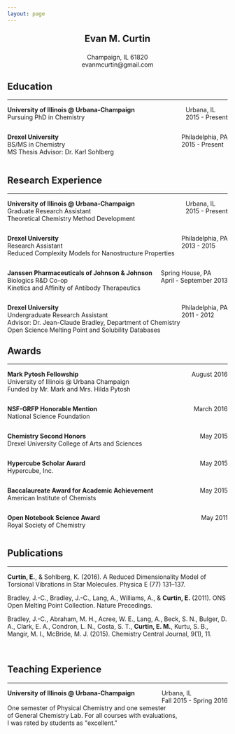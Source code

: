 ```yaml
---
layout: page
---
```


<p align="center" style="font-size:150%">
<b>Evan M. Curtin</b><br>
</p>
<p align="center">
Champaign, IL 61820 <br>
evanmcurtin@gmail.com <br>
</p>

## Education

---

<p>
  <span style="float: left;"><b>University of Illinois @ Urbana-Champaign</b> </span>
  <span style="float: right;">Urbana, IL <br> 2015 - Present</span>
  <br>
  <span style="float: left">Pursuing PhD in Chemistry </span>
</p>
<br>

<!---GPA: 4.00 / 4.00 <br> -->

<p>
  <span style="float: left;"><b>Drexel University</b></span>
  <span style="float: right;"> Philadelphia, PA <br>2015 - Present</span>
  <br>
  <span style="float: left"> BS/MS in Chemistry
  <br> MS Thesis Advisor: Dr. Karl Sohlberg
  </span>
</p>

<!---GPA: 3.85 / 4.00<br> -->

<br>
<br>

## Research Experience

---

<p>
  <span style="float: left;"><b>University of Illinois @ Urbana-Champaign</b> </span>
  <span style="float: right;">Urbana, IL <br> 2015 - Present</span>
  <br>
  <span style="float: left">Graduate Research Assistant <br> Theoretical Chemistry Method Development </span>
</p>
<br>
<br>

<p>
  <span style="float: left;"><b>Drexel University</b> </span>
  <span style="float: right;">Philadelphia, PA <br> 2013 - 2015</span>
  <br>
  <span style="float: left">Research Assistant <br>
  Reduced Complexity Models for Nanostructure Properties</span>
</p>
<br>
<br>

<p>
  <span style="float: left;"><b>Janssen Pharmaceuticals of Johnson & Johnson</b> </span>
  <span style="float: right;">Spring House, PA <br> April - September 2013</span>
  <br>
  <span style="float: left">Biologics R&D Co-op <br> Kinetics and Affinity of Antibody Therapeutics </span>
</p>
<br>
<br>

<p>
  <span style="float: left;"><b>Drexel University</b> </span>
  <span style="float: right;">Philadelphia, PA <br> 2011 - 2012</span>
  <br>
  <span style="float: left">Undergraduate Research Assistant
  <br> Advisor: Dr. Jean-Claude Bradley, Department of Chemistry
  <br> Open Science Melting Point and Solubility Databases </span>
</p>

<br>

<br>

## Awards
---

<p>
  <span style="float: left;"><b>Mark Pytosh Fellowship</b> </span>
  <span style="float: right;">August 2016</span>
  <br>
  <span style="float: left">University of Illinois @ Urbana Champaign
  <br> Funded by Mr. Mark and Mrs. Hilda Pytosh</span>
</p>
<br>
<br>
<p>
  <span style="float: left;"><b>NSF-GRFP Honorable Mention</b> </span>
  <span style="float: right;">March 2016</span>
  <br>
  <span style="float: left">National Science Foundation</span>
</p>
<br>
<p>
  <span style="float: left;"><b>Chemistry Second Honors</b> </span>
  <span style="float: right;">May 2015</span>
  <br>
  <span style="float: left">Drexel University College of Arts and Sciences </span>
</p>
<br>
<p>
  <span style="float: left;"><b>Hypercube Scholar Award</b> </span>
  <span style="float: right;">May 2015</span>
  <br>
  <span style="float: left">Hypercube, Inc. </span>
</p>
<br>
<p>
  <span style="float: left;"><b>Baccalaureate Award for Academic Achievement</b> </span>
  <span style="float: right;">May 2015</span>
  <br>
  <span style="float: left">American Institute of Chemists </span>
</p>
<br>
<p>
  <span style="float: left;"><b>Open Notebook Science Award</b> </span>
  <span style="float: right;">May 2011</span>
  <br>
  <span style="float: left">Royal Society of Chemistry</span>
</p>

<br>

## Publications

---

**Curtin, E.**, & Sohlberg, K. (2016). A Reduced Dimensionality Model of Torsional Vibrations
 in Star Molecules. Physica E (77) 131–137.

Bradley, J.-C., Bradley, J.-C., Lang, A., Williams, A., &
**Curtin, E.** (2011).
ONS Open Melting Point Collection. Nature Precedings.

Bradley, J.-C., Abraham, M. H., Acree, W. E., Lang, A., Beck, S. N.,
Bulger, D. A., Clark, E. A., Condron, L. N., Costa, S. T., **Curtin, E.
M.**, Kurtu, S. B., Mangir, M. I., McBride, M. J. (2015). Chemistry Central Journal, 9(1), 11.

<br>

## Teaching Experience

---

<p>
  <span style="float: left;"><b>University of Illinois @ Urbana-Champaign</b> </span>
  <span style="float: right;">Urbana, IL <br> Fall 2015 - Spring 2016</span>
  <span style="float: left">One semester of Physical Chemistry and one semester <br> of
  General Chemistry Lab. For all courses with evaluations, <br>  I was rated by students as "excellent." </span>
</p>
<br>
<br>
<br>
